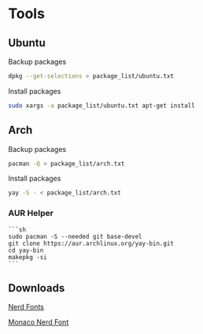 # Tools

## Ubuntu
Backup packages

```sh
dpkg --get-selections > package_list/ubuntu.txt
```
Install packages
```sh
sudo xargs -a package_list/ubuntu.txt apt-get install
```


## Arch

Backup packages

```sh
pacman -Q > package_list/arch.txt
```
Install packages
```sh
yay -S - < package_list/arch.txt
```

 ### AUR Helper
    ```sh
    sudo pacman -S --needed git base-devel
    git clone https://aur.archlinux.org/yay-bin.git
    cd yay-bin
    makepkg -si
    ```

## Downloads
[Nerd Fonts](https://github.com/ryanoasis/nerd-fonts/releases/)

[Monaco Nerd Font](https://github.com/Karmenzind/monaco-nerd-fonts)
